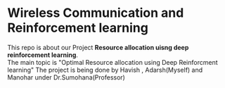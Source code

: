 # Wireless Communication and Reinforcement learning
This repo is about our Project **Resource allocation uisng deep reinforcement learning**. \
The main topic is "Optimal Resource allocation  using Deep Reinforcment learning" 
The project is being done by Havish , Adarsh(Myself) and Manohar under Dr.Sumohana(Professor)


